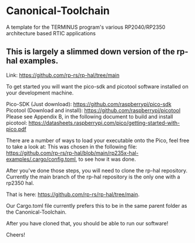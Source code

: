 # Canonical-Toolchain
A template for the TERMINUS program's various RP2040/RP2350 architecture based RTIC applications


## This is largely a slimmed down version of the rp-hal examples.
Link: https://github.com/rp-rs/rp-hal/tree/main


To get started you will want the pico-sdk and picotool software installed on your development machine.

Pico-SDK (Just download): https://github.com/raspberrypi/pico-sdk
Picotool (Download and install): https://github.com/raspberrypi/picotool
Please see Appendix B, in the following document to build and install picotool: https://datasheets.raspberrypi.com/pico/getting-started-with-pico.pdf


There are a number of ways to load your executable onto the Pico, feel free to take a look at: This was chosen in the following file: https://github.com/rp-rs/rp-hal/blob/main/rp235x-hal-examples/.cargo/config.toml, to see how it was done.

After you've done those steps, you will need to clone the rp-hal repository. Currently the main branch of the rp-hal repository is the only one with a rp2350 hal. 

That is here: https://github.com/rp-rs/rp-hal/tree/main.

Our Cargo.toml file currently prefers this to be in the same parent folder as the Canonical-Toolchain.

After you have cloned that, you should be able to run our software!

Cheers!